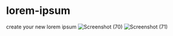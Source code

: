 # lorem-ipsum
create your new lorem ipsum
![Screenshot (70)](https://user-images.githubusercontent.com/92708967/211500972-04644f26-69c3-48c7-af44-39196836e4aa.png)
![Screenshot (71)](https://user-images.githubusercontent.com/92708967/211500985-6449ee85-4b77-4ea7-8af5-58fc6e93a6c7.png)
